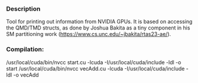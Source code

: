 ### Description
Tool for printing out information from NVIDIA GPUs. It is based on accessing the QMD/TMD structs, as done by Joshua Bakita as a tiny component in his SM partitioning work (https://www.cs.unc.edu/~jbakita/rtas23-ae/).

### Compilation: 
/usr/local/cuda/bin/nvcc start.cu -lcuda -I/usr/local/cuda/include -ldl -o start
/usr/local/cuda/bin/nvcc vecAdd.cu -lcuda -I/usr/local/cuda/include -ldl -o vecAdd
